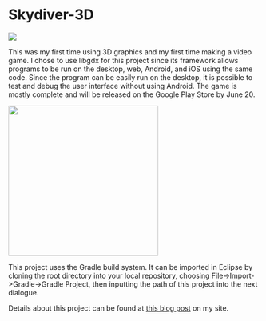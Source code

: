 # Skydiver-3D

<img src="http://michaelscarlett.blog.com/files/2014/09/ss1.png">

This was my first time using 3D graphics and my first time making a video game. I chose to use libgdx for this project since its framework allows programs to be run on the desktop, web, Android, and iOS using the same code. Since the program can be easily run on the desktop, it is possible to test and debug the user interface without using Android. The game is mostly complete and will be released on the Google Play Store by June 20.

<img src="http://michaelscarlett.blog.com/files/2014/09/ss3.png" style="width:300px">

This project uses the Gradle build system. It can be imported in Eclipse by cloning the root directory into your local repository, choosing File->Import->Gradle->Gradle Project, then inputting the path of this project into the next dialogue.

Details about this project can be found at <a href="http://michaelscarlett.blog.com/2014/09/02/creating-a-3d-skydiving-game-for-android/" style="width:300px">this blog post</a> on my site.
